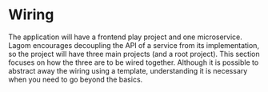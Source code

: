 Wiring
===

The application will have a frontend play project and one microservice. Lagom encourages decoupling the API of a service from its implementation, so the project will have three main projects (and a root project). This section focuses on how the three are to be wired together. Although it is possible to abstract away the wiring using a template, understanding it is necessary when you need to go beyond the basics. 